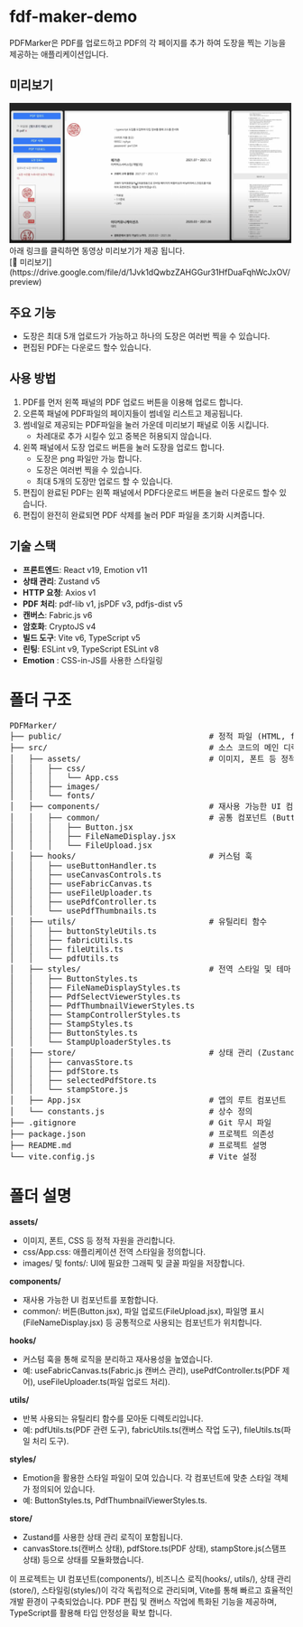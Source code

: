 # fdf-maker-demo
PDFMarker은 PDF를 업로드하고 PDF의 각 페이지를 추가 하여 도장을 찍는 기능을 제공하는 애플리케이션입니다.

## 미리보기
<img src="https://github.com/nam-yeun-hwa/pdf-maker-demo/blob/main/public/sample.png?raw=true" width="500" height="auto"/>
아래 링크를 클릭하면 동영상 미리보기가 제공 됩니다.</br>
[📄 미리보기](https://drive.google.com/file/d/1Jvk1dQwbzZAHGGur31HfDuaFqhWcJxOV/preview)

## 주요 기능
- 도장은 최대 5개 업로드가 가능하고 하나의 도장은 여러번 찍을 수 있습니다. 
- 편집된 PDF는 다운로드 할수 있습니다.

## 사용 방법
1. PDF를 먼저 왼쪽 패널의 PDF 업로드 버튼을 이용해 업로드 합니다.
2. 오른쪽 패널에 PDF파일의 페이지들이 썸네일 리스트고 제공됩니다.
3. 썸네일로 제공되는 PDF파일을 눌러 가운데 미리보기 패널로 이동 시킵니다.
   - 차레대로 추가 시킬수 있고 중복은 허용되지 않습니다.
4. 왼쪽 패널에서 도장 업로드 버튼을 눌러 도장을 업로드 합니다.
   - 도장은 png 파일만 가능 합니다.
   - 도장은 여러번 찍을 수 있습니다.
   - 최대 5개의 도장만 업로드 할 수 있습니다.
5. 편집이 완료된 PDF는 왼쪽 패널에서 PDF다운로드 버튼을 눌러 다운로드 할수 있습니다.
6. 편집이 완전히 완료되면 PDF 삭제를 눌러 PDF 파일을 초기화 시켜줍니다.


## 기술 스택
- **프론트엔드**: React v19, Emotion v11
- **상태 관리**: Zustand v5
- **HTTP 요청**: Axios v1
- **PDF 처리**: pdf-lib v1, jsPDF v3, pdfjs-dist v5
- **캔버스**: Fabric.js v6
- **암호화**: CryptoJS v4
- **빌드 도구**: Vite v6, TypeScript v5
- **린팅**: ESLint v9, TypeScript ESLint v8
- **Emotion** : CSS-in-JS를 사용한 스타일링
  

# 폴더 구조
<pre>
PDFMarker/
├── public/                               # 정적 파일 (HTML, favicon 등)
├── src/                                  # 소스 코드의 메인 디렉토리
│   ├── assets/                           # 이미지, 폰트 등 정적 자원
│   │   ├── css/
│   │   │   └── App.css
│   │   ├── images/
│   │   └── fonts/
│   ├── components/                       # 재사용 가능한 UI 컴포넌트
│   │   ├── common/                       # 공통 컴포넌트 (Button, Input 등)
│   │   │   ├── Button.jsx
│   │   │   ├── FileNameDisplay.jsx
│   │   │   └── FileUpload.jsx
│   ├── hooks/                            # 커스텀 훅
│   │   ├── useButtonHandler.ts
│   │   ├── useCanvasControls.ts
│   │   ├── useFabricCanvas.ts
│   │   ├── useFileUploader.ts
│   │   ├── usePdfController.ts
│   │   └── usePdfThumbnails.ts
│   ├── utils/                            # 유틸리티 함수
│   │   ├── buttonStyleUtils.ts
│   │   ├── fabricUtils.ts
│   │   ├── fileUtils.ts
│   │   └── pdfUtils.ts
│   ├── styles/                           # 전역 스타일 및 테마
│   │   ├── ButtonStyles.ts
│   │   ├── FileNameDisplayStyles.ts
│   │   ├── PdfSelectViewerStyles.ts
│   │   ├── PdfThumbnailViewerStyles.ts
│   │   ├── StampControllerStyles.ts
│   │   ├── StampStyles.ts
│   │   ├── ButtonStyles.ts
│   │   └── StampUploaderStyles.ts
│   ├── store/                            # 상태 관리 (Zustand)
│   │   ├── canvasStore.ts
│   │   ├── pdfStore.ts
│   │   ├── selectedPdfStore.ts
│   │   └── stampStore.js
│   ├── App.jsx                           # 앱의 루트 컴포넌트
│   └── constants.js                      # 상수 정의 
├── .gitignore                            # Git 무시 파일
├── package.json                          # 프로젝트 의존성
├── README.md                             # 프로젝트 설명
└── vite.config.js                        # Vite 설정
</pre>

# 폴더 설명
**assets/**
- 이미지, 폰트, CSS 등 정적 자원을 관리합니다.
- css/App.css: 애플리케이션 전역 스타일을 정의합니다.
- images/ 및 fonts/: UI에 필요한 그래픽 및 글꼴 파일을 저장합니다.
  
**components/**
- 재사용 가능한 UI 컴포넌트를 포함합니다.
- common/: 버튼(Button.jsx), 파일 업로드(FileUpload.jsx), 파일명 표시(FileNameDisplay.jsx) 등 공통적으로 사용되는 컴포넌트가 위치합니다.

**hooks/**
- 커스텀 훅을 통해 로직을 분리하고 재사용성을 높였습니다.
- 예: useFabricCanvas.ts(Fabric.js 캔버스 관리), usePdfController.ts(PDF 제어), useFileUploader.ts(파일 업로드 처리).

**utils/**
- 반복 사용되는 유틸리티 함수를 모아둔 디렉토리입니다.
- 예: pdfUtils.ts(PDF 관련 도구), fabricUtils.ts(캔버스 작업 도구), fileUtils.ts(파일 처리 도구).

**styles/**
- Emotion을 활용한 스타일 파일이 모여 있습니다. 각 컴포넌트에 맞춘 스타일 객체가 정의되어 있습니다.
- 예: ButtonStyles.ts, PdfThumbnailViewerStyles.ts.

**store/**
- Zustand를 사용한 상태 관리 로직이 포함됩니다.
- canvasStore.ts(캔버스 상태), pdfStore.ts(PDF 상태), stampStore.js(스탬프 상태) 등으로 상태를 모듈화했습니다.

이 프로젝트는 UI 컴포넌트(components/), 비즈니스 로직(hooks/, utils/), 상태 관리(store/), 스타일링(styles/)이 각각 독립적으로 관리되며, 
Vite를 통해 빠르고 효율적인 개발 환경이 구축되었습니다. PDF 편집 및 캔버스 작업에 특화된 기능을 제공하며, TypeScript를 활용해 타입 안정성을 확보 합니다.
